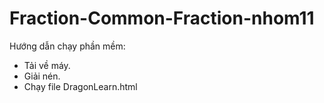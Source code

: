 # Fraction-Common-Fraction-nhom11

Hướng dẫn chạy phần mềm:
  - Tải về máy.
  - Giải nén.
  - Chạy file DragonLearn.html
